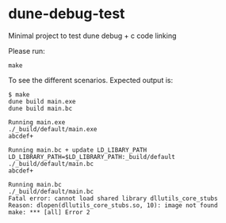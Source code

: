 # dune-debug-test
Minimal project to test dune debug + c code linking

Please run:
```
make
```

To see the different scenarios. Expected output is:
```
$ make
dune build main.exe
dune build main.bc

Running main.exe
./_build/default/main.exe
abcdef+

Running main.bc + update LD_LIBARY_PATH
LD_LIBRARY_PATH=$LD_LIBRARY_PATH:_build/default ./_build/default/main.bc
abcdef+

Running main.bc
./_build/default/main.bc
Fatal error: cannot load shared library dllutils_core_stubs
Reason: dlopen(dllutils_core_stubs.so, 10): image not found
make: *** [all] Error 2
```
